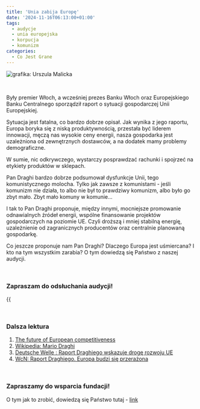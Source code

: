```yaml
---
title: 'Unia zabija Europę'
date: '2024-11-16T06:13:00+01:00'
tags:
  - audycje
  - unia europejska
  - korpucja
  - komunizm
categories:
  - Co Jest Grane
---
```


![grafika: Urszula Malicka](/uploads/CJG_87_2024_11_16.png)

<br>

Były premier Włoch, a wcześniej prezes Banku Włoch oraz Europejskiego Banku Centralnego sporządził raport o sytuacji gospodarczej Unii Europejskiej. 

Sytuacja jest fatalna, co bardzo dobrze opisał. Jak wynika z jego raportu, Europa boryka się z niską produktywnością, przestała być liderem innowacji, męczą nas wysokie ceny energii, nasza gospodarka jest uzależniona od zewnętrznych dostawców, a na dodatek mamy problemy demograficzne.

W sumie, nic odkrywczego, wystarczy posprawdzać rachunki i spojrzeć na etykiety produktów w sklepach. 

Pan Draghi bardzo dobrze podsumował dysfunkcje Unii, tego komunistycznego molocha. Tylko jak zawsze z komunistami - jeśli komunizm nie działa, to albo nie był to prawdziwy komunizm, albo było go zbyt mało. Zbyt mało komuny w komunie...

I tak to Pan Draghi proponuje, między innymi, mocniejsze promowanie odnawialnych źródeł energii, wspólne finansowanie projektów gospodarczych na poziomie UE. Czyli droższą i mniej stabilną energię, uzależnienie od zagranicznych producentów oraz centralnie planowaną gospodarkę.

Co jeszcze proponuje nam Pan Draghi? Dlaczego Europa jest uśmiercana? I kto na tym wszystkim zarabia? O tym dowiedzą się Państwo z naszej audycji. 

<br>

### Zapraszam do odsłuchania audycji!

{{<audio src="audio/LONG CJG_87_2024_11_16.mp3" caption="Zapis audycji CJG">}}

<br>

### Dalsza lektura

1. [The future of European competitiveness](https://commission.europa.eu/document/download/97e481fd-2dc3-412d-be4c-f152a8232961_en?filename=The%20future%20of%20European%20competitiveness%20_%20A%20competitiveness%20strategy%20for%20Europe.pdf)
2. [Wikipedia: Mario Draghi](https://pl.wikipedia.org/wiki/Mario_Draghi)
3. [Deutsche Welle  : Raport Draghiego wskazuje drogę rozwoju UE](https://www.dw.com/pl/raport-draghiego-zasypa%C4%87-pieni%C4%99dzmi-dziur%C4%99-mi%C4%99dzy-ue-a-%C5%9Bwiatem/a-70172929)
4. [WcN: Raport Draghiego. Europa budzi się przerażona](https://wszystkoconajwazniejsze.pl/michal-klosowski-raport-draghiego/)


<br>

### Zapraszamy do wsparcia fundacji!
O tym jak to zrobić, dowiedzą się Państwo tutaj - [link](https://audycje.com.pl/posts/wsparcie/)
